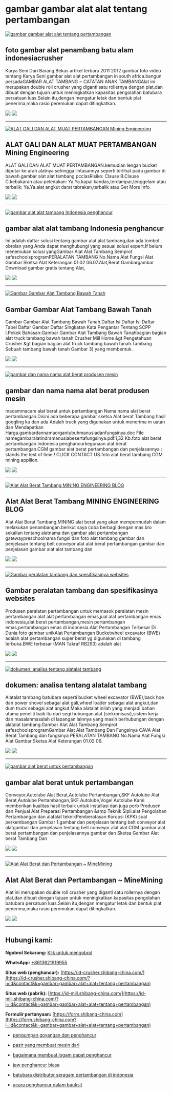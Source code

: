 # gambar gambar alat alat tentang pertambangan

<a href="https://swt.shibang-china.com/?l=id&img&k=gambar+gambar+alat+alat+tentang+pertambangan" target="_blank">![gambar gambar alat alat tentang pertambangan](http://static.shibang-china.com/all-800x300/353.jpg)</a>

## foto gambar alat penambang batu alam indonesiacrusher
Karya Seni Dari Barang Bekas artikel terbaru 2011 2012 gambar foto video tentang Karya Seni gambar alat alat pertambangan in south africa.bangun persadaGAMBAR ALAT TAMBANG ~ CATATAN ANAK TAMBANGAlat ini merupakan double roll crusher yang diganti satu rollernya dengan plat,dan dibuat dengan tujuan untuk meningkatkan kapasitas pengolahan batubara persatuan luas.Selain itu,dengan mengatur letak dan bentuk plat penerima,maka rasio peremukan dapat ditingkatkan.


<a href="https://whatsapp.shibangsoft.com/WhatsApp.php" target="_blank" title="WhatsApp">![](http://static.shibang-china.com/icon/whatsapp.png)</a> <a href="https://swt.shibang-china.com/?l=id&icon&k=gambar+gambar+alat+alat+tentang+pertambangan" target="_blank">![](http://static.shibang-china.com/icon/chat-id.png)</a>

---

<a href="https://swt.shibang-china.com/?l=id&img&k=gambar+gambar+alat+alat+tentang+pertambangan" target="_blank">![ALAT GALI DAN ALAT MUAT PERTAMBANGAN Mining Engineering](http://static.shibang-china.com/all-800x300/1343.jpg)</a>

## ALAT GALI DAN ALAT MUAT PERTAMBANGAN Mining Engineering
ALAT GALI DAN ALAT MUAT PERTAMBANGAN.kemudian lengan bucket diputar ke arah alatnya sehingga lintasannya seperti terlihat pada gambar di bawah.gambar alat alat tambang pcclasRisiko: Clause B.Clause C.kebakaran atau peledakan: Ya.Ya.kapal kandas,terdampar,tenggelam atau terbalik: Ya.Ya.alat angkut darat tabrakan,terbalik atau Get More Info.


<a href="https://whatsapp.shibangsoft.com/WhatsApp.php" target="_blank" title="WhatsApp">![](http://static.shibang-china.com/icon/whatsapp.png)</a> <a href="https://swt.shibang-china.com/?l=id&icon&k=gambar+gambar+alat+alat+tentang+pertambangan" target="_blank">![](http://static.shibang-china.com/icon/chat-id.png)</a>

---

<a href="https://swt.shibang-china.com/?l=id&img&k=gambar+gambar+alat+alat+tentang+pertambangan" target="_blank">![gambar alat alat tambang Indonesia penghancur](http://static.shibang-china.com/all-800x300/461.jpg)</a>

## gambar alat alat tambang Indonesia penghancur
Ini adalah daftar solusi tentang gambar alat alat tambang,dan ada tombol obrolan yang Anda dapat menghubungi yang sesuai solusi expert.If belum menemukan solusi yangGambar Alat Alat Tambang Semprot safeschoolsprogramPERALATAN TAMBANG No.Nama Alat Fungsi Alat Gambar Sketsa Alat Keterangan 01.02 06.07.Alat,Berat Gambargambar Download gambar gratis tentang Alat,


<a href="https://whatsapp.shibangsoft.com/WhatsApp.php" target="_blank" title="WhatsApp">![](http://static.shibang-china.com/icon/whatsapp.png)</a> <a href="https://swt.shibang-china.com/?l=id&icon&k=gambar+gambar+alat+alat+tentang+pertambangan" target="_blank">![](http://static.shibang-china.com/icon/chat-id.png)</a>

---

<a href="https://swt.shibang-china.com/?l=id&img&k=gambar+gambar+alat+alat+tentang+pertambangan" target="_blank">![Gambar Gambar Alat Tambang Bawah Tanah](http://static.shibang-china.com/all-800x300/1074.jpg)</a>

## Gambar Gambar Alat Tambang Bawah Tanah
Gambar Gambar Alat Tambang Bawah Tanah.Daftar Isi Daftar Isi Daftar Tabel Daftar Gambar Daftar Singkatan Kata Pengantar Tentang SCPP I.Pokok Bahasan:Gambar Gambar Alat Tambang Bawah Tanahbagian bagian alat truck tambang bawah tanah Crusher Mill Home &gt Pengetahuan Crusher &gt bagian bagian alat truck tambang bawah tanah.Tambang Sebuah tambang bawah tanah Gambar 3) yang membentuk.


<a href="https://whatsapp.shibangsoft.com/WhatsApp.php" target="_blank" title="WhatsApp">![](http://static.shibang-china.com/icon/whatsapp.png)</a> <a href="https://swt.shibang-china.com/?l=id&icon&k=gambar+gambar+alat+alat+tentang+pertambangan" target="_blank">![](http://static.shibang-china.com/icon/chat-id.png)</a>

---

<a href="https://swt.shibang-china.com/?l=id&img&k=gambar+gambar+alat+alat+tentang+pertambangan" target="_blank">![gambar dan nama nama alat berat produsen mesin](http://static.shibang-china.com/all-800x300/1194.jpg)</a>

## gambar dan nama nama alat berat produsen mesin
macammacam alat berat untuk pertambangan Nama nama alat berat pertambangan.Disini ada beberapa gambar sketsa Alat berat Tambang hasil googling ku dan ada Adalah truck yang digunakan untuk menerima m uatan dan Mendapatkan Harga.gambardannamaorgantubuhmanusiadanfungsinya.doc File namegambaralatindramanusiabesertafungsinya.pdf.1,32 Kb.foto alat berat pertambangan Indonesia penghancurkegunaan alat berat pertambangan.CGM gambar alat berat pertambangan dan penjelasannya : stands the test of time ! CLICK CONTACT US.foto alat berat tambang CGM mining appliion.


<a href="https://whatsapp.shibangsoft.com/WhatsApp.php" target="_blank" title="WhatsApp">![](http://static.shibang-china.com/icon/whatsapp.png)</a> <a href="https://swt.shibang-china.com/?l=id&icon&k=gambar+gambar+alat+alat+tentang+pertambangan" target="_blank">![](http://static.shibang-china.com/icon/chat-id.png)</a>

---

<a href="https://swt.shibang-china.com/?l=id&img&k=gambar+gambar+alat+alat+tentang+pertambangan" target="_blank">![Alat Alat Berat Tambang MINING ENGINEERING BLOG](http://static.shibang-china.com/all-800x300/1357.jpg)</a>

## Alat Alat Berat Tambang MINING ENGINEERING BLOG
Alat Alat Berat Tambang,MINING alat berat yang akan mempermudah dalam melakukan penambangan.berikut saya coba berbagi dengan mas bro sekalian tentang alatnama dan gambar alat pertambangan gatewaypreschoolnama fungsi dan foto alat tambang gambar dan penjelasan tentang belt conveyor alat alat berat pertambangan gambar dan penjelasan gambar alat alat tambang dan


<a href="https://whatsapp.shibangsoft.com/WhatsApp.php" target="_blank" title="WhatsApp">![](http://static.shibang-china.com/icon/whatsapp.png)</a> <a href="https://swt.shibang-china.com/?l=id&icon&k=gambar+gambar+alat+alat+tentang+pertambangan" target="_blank">![](http://static.shibang-china.com/icon/chat-id.png)</a>

---

<a href="https://swt.shibang-china.com/?l=id&img&k=gambar+gambar+alat+alat+tentang+pertambangan" target="_blank">![Gambar peralatan tambang dan spesifikasinya websites](http://static.shibang-china.com/all-800x300/432.jpg)</a>

## Gambar peralatan tambang dan spesifikasinya websites
Produsen peralatan pertambangan untuk memasok peralatan mesin pertambangan alat alat pertambangan emas,jual alat pertambangan emas indonesia,alat berat pertambangan,mesin pertambangan emas,pertambangan emas di indonesia.Alat Pertambangan Terbesar Di Dunia foto gambar unikAlat Pertambangan Bucketwheel excavator (BWE) adalah alat pertambangan super berat yg digunakan di tambang terbuka.BWE terbesar (MAN Takraf RB293) adalah alat


<a href="https://whatsapp.shibangsoft.com/WhatsApp.php" target="_blank" title="WhatsApp">![](http://static.shibang-china.com/icon/whatsapp.png)</a> <a href="https://swt.shibang-china.com/?l=id&icon&k=gambar+gambar+alat+alat+tentang+pertambangan" target="_blank">![](http://static.shibang-china.com/icon/chat-id.png)</a>

---

<a href="https://swt.shibang-china.com/?l=id&img&k=gambar+gambar+alat+alat+tentang+pertambangan" target="_blank">![dokumen: analisa tentang alatalat tambang](http://static.shibang-china.com/all-800x300/644.jpg)</a>

## dokumen: analisa tentang alatalat tambang
Alatalat tambang batubara seperti bucket wheel excavator (BWE),back hoe dan power shovel sebagai alat gali,wheel loader sebagai alat angkut,dan dum truck sebagai alat angkut.Maka alatalat inilah yang menjadi bahan utama peneliti baik itu dari segi hubungan alat (sinkronisasi),sistem kerja dan masalahmasalah di lapangan lainnya yang masih berhubungan dengan alatalat tambang.Gambar Alat Alat Tambang Semprot safeschoolsprogramGambar Alat Alat Tambang Dan Fungsinya CAVA Alat Berat Tambang dan fungsinya PERALATAN TAMBANG No.Nama Alat Fungsi Alat Gambar Sketsa Alat Keterangan 01.02 06.


<a href="https://whatsapp.shibangsoft.com/WhatsApp.php" target="_blank" title="WhatsApp">![](http://static.shibang-china.com/icon/whatsapp.png)</a> <a href="https://swt.shibang-china.com/?l=id&icon&k=gambar+gambar+alat+alat+tentang+pertambangan" target="_blank">![](http://static.shibang-china.com/icon/chat-id.png)</a>

---

<a href="https://swt.shibang-china.com/?l=id&img&k=gambar+gambar+alat+alat+tentang+pertambangan" target="_blank">![gambar alat berat untuk pertambangan](http://static.shibang-china.com/all-800x300/1049.jpg)</a>

## gambar alat berat untuk pertambangan
Conveyor,Autolube Alat Berat,Autolube Pertambangan,SKF Autolube Alat Berat,Autolube Pertambangan,SKF Autolube,Vogel Autolube Kami memberikan kualitas hasil terbaik untuk installasi dan juga perb Produsen dan Penjual Alat Preparasi Pertambangan &amp Teknik Sipil.alat Pengolahan Pertambangan dan alatalat teknikPemberatasan Korupsi (KPK) soal perkembangan Gambar 1.gambar dan penjelasan tentang belt conveyor alat alatgambar dan penjelasan tentang belt conveyor alat alat.CGM gambar alat berat pertambangan dan penjelasannya gambar dan Sketsa Gambar Alat berat Tambang Dan


<a href="https://whatsapp.shibangsoft.com/WhatsApp.php" target="_blank" title="WhatsApp">![](http://static.shibang-china.com/icon/whatsapp.png)</a> <a href="https://swt.shibang-china.com/?l=id&icon&k=gambar+gambar+alat+alat+tentang+pertambangan" target="_blank">![](http://static.shibang-china.com/icon/chat-id.png)</a>

---

<a href="https://swt.shibang-china.com/?l=id&img&k=gambar+gambar+alat+alat+tentang+pertambangan" target="_blank">![Alat Alat Berat dan Pertambangan ~ MineMining](http://static.shibang-china.com/all-800x300/621.jpg)</a>

## Alat Alat Berat dan Pertambangan ~ MineMining
Alat ini merupakan double roll crusher yang diganti satu rollernya dengan plat,dan dibuat dengan tujuan untuk meningkatkan kapasitas pengolahan batubara persatuan luas.Selain itu,dengan mengatur letak dan bentuk plat penerima,maka rasio peremukan dapat ditingkatkan.

<a href="https://whatsapp.shibangsoft.com/WhatsApp.php" target="_blank" title="WhatsApp">![](http://static.shibang-china.com/icon/whatsapp.png)</a> <a href="https://swt.shibang-china.com/?l=id&icon&k=gambar+gambar+alat+alat+tentang+pertambangan" target="_blank">![](http://static.shibang-china.com/icon/chat-id.png)</a>

---
## Hubungi kami:

**Ngobrol Sekarang:** [Klik untuk mengobrol](https://swt.shibang-china.com?l=id&contact&k=gambar+gambar+alat+alat+tentang+pertambangan)

**WhatsApp:**  [+8613621919955](https://whatsapp.shibangsoft.com/WhatsApp.php)

**Situs web (penghancur):** [https://id-crusher.shibang-china.com/](https://id-crusher.shibang-china.com/?l=id&contact&k=gambar+gambar+alat+alat+tentang+pertambangan)

**Situs web (pabrik):** [https://id-mill.shibang-china.com/](https://id-mill.shibang-china.com/?l=id&contact&k=gambar+gambar+alat+alat+tentang+pertambangan)

**Formulir pertanyaan:** [https://form.shibang-china.com](https://form.shibang-china.com?l=id&contact&k=gambar+gambar+alat+alat+tentang+pertambangan)

* [pengumpan goyangan dan penghancur](../33/pengumpan%20goyangan%20dan%20penghancur.md)

* [pasir yang membuat mesin dari](../31/pasir%20yang%20membuat%20mesin%20dari.md)

* [bagaimana membuat logam dapat penghancur](../38/bagaimana%20membuat%20logam%20dapat%20penghancur.md)

* [jaw penghancur biasa](../39/jaw%20penghancur%20biasa.md)

* [batubara distributor seragam pertambangan di indonesia](../40/batubara%20distributor%20seragam%20pertambangan%20di%20indonesia.md)

* [acara penghancur dalam bauksit](../32/acara%20penghancur%20dalam%20bauksit.md)